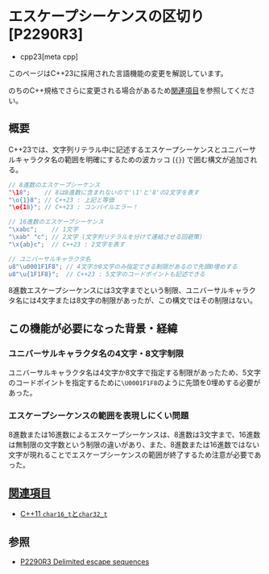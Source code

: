 # エスケープシーケンスの区切り [P2290R3]
* cpp23[meta cpp]

<!-- start lang caution -->

このページはC++23に採用された言語機能の変更を解説しています。

のちのC++規格でさらに変更される場合があるため[関連項目](#relative_page)を参照してください。

<!-- last lang caution -->

## 概要
C++23では、文字列リテラル中に記述するエスケープシーケンスとユニバーサルキャラクタ名の範囲を明確にするための波カッコ (`{}`) で囲む構文が追加される。

```cpp
// 8進数のエスケープシーケンス
"\18";    // 8は8進数に含まれないので'\1'と'8'の2文字を表す
"\o{1}8"; // C++23 : 上記と等価
"\o{18}"; // C++23 : コンパイルエラー！

// 16進数のエスケープシーケンス
"\xabc";    // 1文字
"\xab" "c"; // 2文字 (文字列リテラルを分けて連結させる回避策)
"\x{ab}c";  // C++23 : 2文字を表す

// ユニバーサルキャラクタ名
u8"\u0001F1F8"; // 4文字か8文字のみ指定できる制限があるので先頭0埋めする
u8"\u{1F1F8}";  // C++23 : 5文字のコードポイントも記述できる
```

8進数エスケープシーケンスには3文字までという制限、ユニバーサルキャラクタ名には4文字または8文字の制限があったが、この構文ではその制限はない。


## この機能が必要になった背景・経緯
### ユニバーサルキャラクタ名の4文字・8文字制限
ユニバーサルキャラクタ名は4文字か8文字で指定する制限があったため、5文字のコードポイントを指定するために`\U0001F1F8`のように先頭を0埋めする必要があった。

### エスケープシーケンスの範囲を表現しにくい問題
8進数または16進数によるエスケープシーケンスは、8進数は3文字まで、16進数は無制限の文字数という制限の違いがあり、また、8進数または16進数ではない文字が現れることでエスケープシーケンスの範囲が終了するため注意が必要であった。


## <a id="relative-page" href="#relative-page">関連項目</a>
- [C++11 `char16_t`と`char32_t`](/lang/cpp11/char16_32.md)


## 参照
- [P2290R3 Delimited escape sequences](https://www.open-std.org/jtc1/sc22/wg21/docs/papers/2022/p2290r3.pdf)